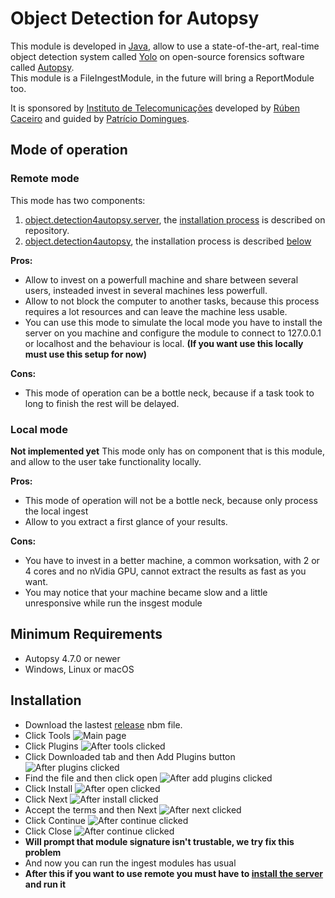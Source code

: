 # Object Detection for Autopsy
This module is developed in [Java](https://www.oracle.com/technetwork/java/javase/overview/java8-2100321.html), allow to use a state-of-the-art, real-time object detection system called [Yolo](https://pjreddie.com/darknet/yolo/) on open-source forensics software called [Autopsy](https://www.autopsy.com).
<br>This module is a FileIngestModule, in the future will bring a ReportModule too.

It is sponsored by [Instituto de Telecomunicações](https://www.it.pt) developed by [Rúben Caceiro](https://github.com/rcaceiro) and guided by [Patrício Domingues](https://scholar.google.com/citations?user=LPwSQ2EAAAAJ&hl=en).

## Mode of operation
### Remote mode
This mode has two components:
1) [object.detection4autopsy.server](https://github.com/rcaceiro/object.detection4autopsy.server), the [installation process](https://github.com/rcaceiro/object.detection4autopsy.server#installation) is described on repository.
2) [object.detection4autopsy](https://github.com/rcaceiro/obejct.detection4autopsy), the installation process is described [below](https://github.com/rcaceiro/obejct.detection4autopsy#installation)

**Pros:**
- Allow to invest on a powerfull machine and share between several users, insteaded invest in several machines less powerfull.
- Allow to not block the computer to another tasks, because this process requires a lot resources and can leave the machine less usable.
- You can use this mode to simulate the local mode you have to install the server on you machine and configure the module to connect to 127.0.0.1 or localhost and the behaviour is local. **(If you want use this locally must use this setup for now)**

**Cons:**
- This mode of operation can be a bottle neck, because if a task took to long to finish the rest will be delayed.

### Local mode
**Not implemented yet**
This mode only has on component that is this module, and allow to the user take functionality locally.

**Pros:**
- This mode of operation will not be a bottle neck, because only process the local ingest
- Allow to you extract a first glance of your results.

**Cons:**
- You have to invest in a better machine, a common worksation, with 2 or 4 cores and no nVidia GPU, cannot extract the results as fast as you want.
- You may notice that your machine became slow and a little unresponsive while run the insgest module

## Minimum Requirements
- Autopsy 4.7.0 or newer
- Windows, Linux or macOS

## Installation
- Download the lastest [release](https://github.com/rcaceiro/obejct.detection4autopsy/releases) nbm file.
- Click Tools
 ![Main page](https://github.com/rcaceiro/obejct.detection4autopsy/blob/master/installation_tuturial/1.PNG?raw=true)
- Click Plugins
 ![After tools clicked](https://github.com/rcaceiro/obejct.detection4autopsy/blob/master/installation_tuturial/2.png?raw=true)
- Click Downloaded tab and then Add Plugins button
 ![After plugins clicked](https://github.com/rcaceiro/obejct.detection4autopsy/blob/master/installation_tuturial/3.png?raw=true)
- Find the file and then click open
 ![After add plugins clicked](https://github.com/rcaceiro/obejct.detection4autopsy/blob/master/installation_tuturial/4.png?raw=true)
- Click Install
 ![After open clicked](https://github.com/rcaceiro/obejct.detection4autopsy/blob/master/installation_tuturial/5.png?raw=true)
- Click Next
 ![After install clicked](https://github.com/rcaceiro/obejct.detection4autopsy/blob/master/installation_tuturial/6.png?raw=true)
- Accept the terms and then Next
 ![After next clicked](https://github.com/rcaceiro/obejct.detection4autopsy/blob/master/installation_tuturial/7.png?raw=true)
- Click Continue
 ![After continue clicked](https://github.com/rcaceiro/obejct.detection4autopsy/blob/master/installation_tuturial/8.png?raw=true)
- Click Close
 ![After continue clicked](https://github.com/rcaceiro/obejct.detection4autopsy/blob/master/installation_tuturial/9.png?raw=true)
- **Will prompt that module signature isn't trustable, we try fix this problem**
- And now you can run the ingest modules has usual
- **After this if you want to use remote you must have to [install the server](https://github.com/rcaceiro/object.detection4autopsy.server#installation) and run it**

